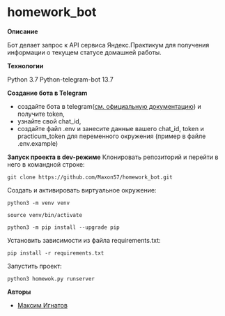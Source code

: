 # homework_bot
**Описание**

Бот делает запрос к API сервиса Яндекс.Практикум 
для получения информации о текущем статусе домашней работы.

**Технологии**

Python 3.7
Python-telegram-bot 13.7

**Создание бота в Telegram**
- создайте бота в telegram([см. официальную документацию](https://core.telegram.org/bots)) и 
получите token,
- узнайте свой chat_id,
- создайте файл .env и занесите данные вашего chat_id, token и practicum_token
для переменного окружения (пример в файле .env.example)

**Запуск проекта в dev-режиме**
Клонировать репозиторий и перейти в него в командной строке:
```
git clone https://github.com/Maxon57/homework_bot.git
```
Создать и активировать виртуальное окружение:
```
python3 -m venv venv
```
```
source venv/bin/activate
```
```
python3 -m pip install --upgrade pip
```
Установить зависимости из файла requirements.txt:
```
pip install -r requirements.txt
```
Запустить проект:
```
python3 homewok.py runserver
```

**Авторы**

* [Максим Игнатов](https://github.com/Maxon57)
